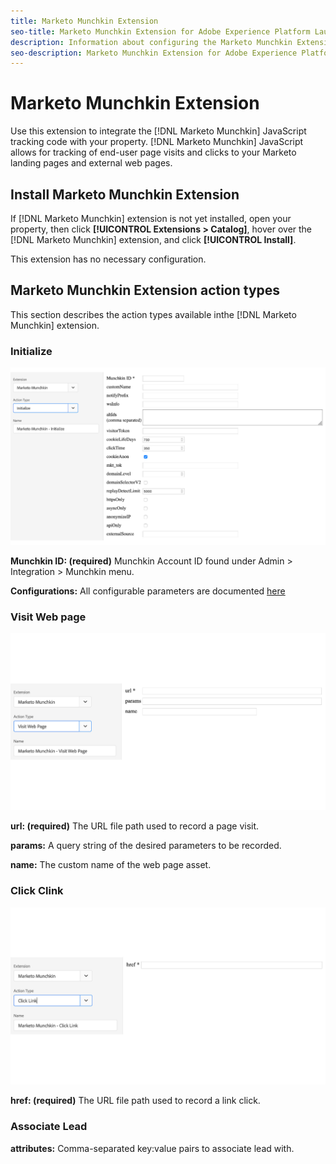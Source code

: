```yaml
---
title: Marketo Munchkin Extension
seo-title: Marketo Munchkin Extension for Adobe Experience Platform Launch
description: Information about configuring the Marketo Munchkin Extension, and the options available when using this extension to build a rule
seo-description: Marketo Munchkin Extension for Adobe Experience Platform Launch
---
```


# Marketo Munchkin Extension

Use this extension to integrate the [!DNL Marketo Munchkin] JavaScript tracking code with your property. [!DNL Marketo Munchkin] JavaScript allows for tracking of end-user page visits and clicks to your Marketo landing pages and external web pages.

## Install Marketo Munchkin Extension

If [!DNL Marketo Munchkin] extension is not yet installed, open your property, then click **[!UICONTROL Extensions > Catalog]**, hover over the [!DNL Marketo Munchkin] extension, and click **[!UICONTROL Install]**.

This extension has no necessary configuration.

## Marketo Munchkin Extension action types

This section describes the action types available inthe  [!DNL Marketo Munchkin] extension.

### Initialize

![](/help/assets/munchkin-Init.png)

**Munchkin ID: (required)** Munchkin Account ID found under Admin > Integration > Munchkin menu.

**Configurations:** All configurable parameters are documented [here](https://developers.marketo.com/javascript-api/lead-tracking/configuration/)

### Visit Web page

![](/help/assets/munchkin-visit-page.png)

**url: (required)** The URL file path used to record a page visit.

**params:** A query string of the desired parameters to be recorded.

**name:** The custom name of the web page asset.

### Click Clink

![](/help/assets/munchkin-click-link.png)

**href: (required)** The URL file path used to record a link click.

### Associate Lead

**attributes:** Comma-separated key:value pairs to associate lead with.
